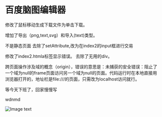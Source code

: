 # 百度脑图编辑器

修改了鼠标移动生成下载文件为单击下载。

增加了导出（png,text,svg）和导入(text)类型。

不是静态页面
去除了setAttribute,改为在index2的input框进行交易


修改了index2.htmla标签显示错误。
去除了无用的div。

跨页面操作涉及域的概念（origin），错误的意思是：未捕获的安全错误：阻止了一个域为null的frame页面访问另一个域为null的页面。代码运行时在本地直接用浏览器打开的，地址栏是file:///的页面，只需改为localhost访问就行。


等今天下班了，回家慢慢写

wdnmd

![Image text](https://timgsa.baidu.com/timg?image&quality=80&size=b9999_10000&sec=1593772846141&di=9f0a35024096ea809dcb26d96ad74d8e&imgtype=0&src=http%3A%2F%2Fwww.mogu8.net%2Fuploads%2Fallimg%2F190730%2F210F01364-0.jpg)